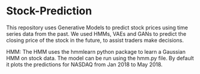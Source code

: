 # Stock-Prediction
This repository uses Generative Models to predict stock prices using time series data from the past. We used HMMs, VAEs and GANs to predict the closing price of the stock in the future, to assist traders make decisions. 

HMM: The HMM uses the hmmlearn python package to learn a Gaussian HMM on stock data. The model can be run using the hmm.py file. By default it plots the predictions for NASDAQ from Jan 2018 to May 2018.
